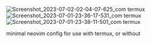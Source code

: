 ![Screenshot_2023-07-02-02-04-07-625_com termux](https://github.com/pygmysrc/mini-config/assets/57778636/3cd07884-6bf7-4f4d-8b8c-7f2577f62287)
![Screenshot_2023-07-01-23-36-17-531_com termux](https://github.com/pygmysrc/mini-config/assets/57778636/e7fe2c6d-f734-431c-b9d3-12ea4ea7f65c)
![Screenshot_2023-07-01-23-38-11-501_com termux](https://github.com/pygmysrc/mini-config/assets/57778636/d0413537-8e36-42f3-a8d4-6b8a93b3b2ad)

minimal neovim config for use with termux, or without
